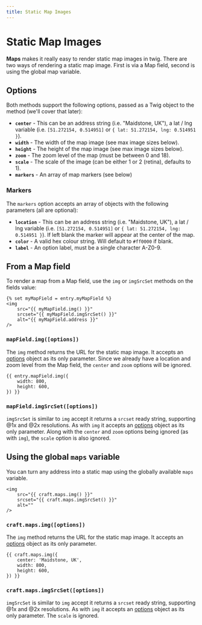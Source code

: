```yaml
---
title: Static Map Images
---
```


# Static Map Images

**Maps** makes it really easy to render static map images in twig. There are two
ways of rendering a static map image. First is via a Map field, second is using 
the global map variable.

## Options

Both methods support the following options, passed as a Twig object to the 
method (we'll cover that later):

- **`center`** - This can be an address string (i.e. "Maidstone, UK"), a lat / 
                 lng variable (i.e. `[51.272154, 0.514951]` or 
                 `{ lat: 51.272154, lng: 0.514951 }`).
- **`width`** - The width of the map image (see max image sizes below).
- **`height`** - The height of the map image (see max image sizes below).
- **`zoom`** - The zoom level of the map (must be between 0 and 18).
- **`scale`** - The scale of the image (can be either 1 or 2 (retina), defaults to 1).
- **`markers`** - An array of map markers (see below)

### Markers

The `markers` option accepts an array of objects with the following parameters 
(all are optional):

- **`location`** - This can be an address string (i.e. "Maidstone, UK"), a lat / 
                   lng variable (i.e. `[51.272154, 0.514951]` or 
                   `{ lat: 51.272154, lng: 0.514951 }`). If left blank the 
                   marker will appear at the center of the map.
- **`color`** - A valid hex colour string. Will default to `#ff0000` if blank.
- **`label`** - An option label, must be a single character A-Z0-9.

## From a Map field

To render a map from a Map field, use the `img` or `imgSrcSet` methods on the 
fields value:

```twig
{% set myMapField = entry.myMapField %}
<img
    src="{{ myMapField.img() }}"
    srcset="{{ myMapField.imgSrcSet() }}"
    alt="{{ myMapField.address }}"
/>
```

### `mapField.img([options])`

The `img` method returns the URL for the static map image. It accepts an 
[options](#options) object as its only parameter. Since we already
have a location and zoom level from the Map field, the `center` and `zoom` 
options will be ignored.

```twig
{{ entry.mapField.img({
    width: 800,
    height: 600,
}) }}
```

### `mapField.imgSrcSet([options])`

`imgSrcSet` is similar to `img` accept it returns a `srcset` ready string, 
supporting @1x and @2x resolutions. As with `img` it accepts an 
[options](#options) object as its only parameter. Along with the `center` and 
`zoom` options being ignored (as with `img`), the `scale` option is also 
ignored.

## Using the global `maps` variable

You can turn any address into a static map using the globally available `maps` 
variable.

```twig
<img
    src="{{ craft.maps.img() }}"
    srcset="{{ craft.maps.imgSrcSet() }}"
    alt=""
/>
```

### `craft.maps.img([options])`

The `img` method returns the URL for the static map image. It accepts an 
[options](#options) object as its only parameter.

```twig
{{ craft.maps.img({
    center: 'Maidstone, UK',
    width: 800,
    height: 600,
}) }}
```

### `craft.maps.imgSrcSet([options])`

`imgSrcSet` is similar to `img` accept it returns a `srcset` ready string, 
supporting @1x and @2x resolutions. As with `img` it accepts an 
[options](#options) object as its only parameter. The `scale` is ignored.
